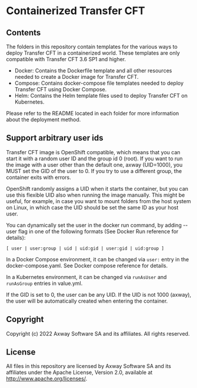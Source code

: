 # Containerized Transfer CFT 

## Contents
The folders in this repository contain templates for the various ways to deploy Transfer CFT in a containerized world. These templates are only compatible with Transfer CFT 3.6 SP1 and higher.
- Docker:  Contains the Dockerfile template and all other resources needed to create a Docker image for Transfer CFT.
- Compose: Contains docker-compose file templates needed to deploy Transfer CFT using Docker Compose.
- Helm:    Contains the Helm template files used to deploy Transfer CFT on Kubernetes.

Please refer to the README located in each folder for more information about the deployment method.

## Support arbitrary user ids
Transfer CFT image is OpenShift compatible, which means that you can start it with a random user ID and the group id 0 (root). If you want to run the image with a user other than the default one, axway (UID=1000), you MUST set the GID of the user to 0. If you try to use a different group, the container exits with errors.

OpenShift randomly assigns a UID when it starts the container, but you can use this flexible UID also when running the image manually. This might be useful, for example, in case you want to mount folders from the host system on Linux, in which case the UID should be set the same ID as your host user.

You can dynamically set the user in the docker run command, by adding --user flag in one of the following formats (See Docker Run reference for details):

` [ user | user:group | uid | uid:gid | user:gid | uid:group ] `

In a Docker Compose environment, it can be changed via `user:` entry in the docker-compose.yaml. See Docker compose reference for details.

In a Kubernetes environment, it can be changed via `runAsUser` and `runAsGroup` entries in value.yml.

If the GID is set to 0, the user can be any UID. If the UID is not 1000 (axway), the user will be automatically created when entering the container.

## Copyright

Copyright (c) 2022 Axway Software SA and its affiliates. All rights reserved.

## License

All files in this repository are licensed by Axway Software SA and its affiliates under the Apache License, Version 2.0, available at http://www.apache.org/licenses/.
